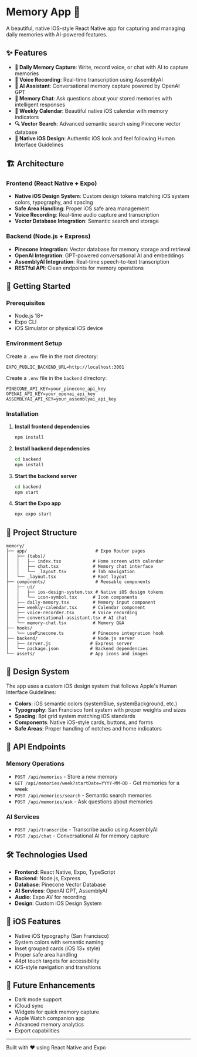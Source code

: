 # Memory App 🧠

A beautiful, native iOS-style React Native app for capturing and managing daily memories with AI-powered features.

## ✨ Features

- **📝 Daily Memory Capture**: Write, record voice, or chat with AI to capture memories
- **🎤 Voice Recording**: Real-time transcription using AssemblyAI
- **🤖 AI Assistant**: Conversational memory capture powered by OpenAI GPT
- **💬 Memory Chat**: Ask questions about your stored memories with intelligent responses
- **📅 Weekly Calendar**: Beautiful native iOS calendar with memory indicators
- **🔍 Vector Search**: Advanced semantic search using Pinecone vector database
- **🍎 Native iOS Design**: Authentic iOS look and feel following Human Interface Guidelines

## 🏗️ Architecture

### Frontend (React Native + Expo)
- **Native iOS Design System**: Custom design tokens matching iOS system colors, typography, and spacing
- **Safe Area Handling**: Proper iOS safe area management
- **Voice Recording**: Real-time audio capture and transcription
- **Vector Database Integration**: Semantic search and storage

### Backend (Node.js + Express)
- **Pinecone Integration**: Vector database for memory storage and retrieval
- **OpenAI Integration**: GPT-powered conversational AI and embeddings
- **AssemblyAI Integration**: Real-time speech-to-text transcription
- **RESTful API**: Clean endpoints for memory operations

## 🚀 Getting Started

### Prerequisites
- Node.js 18+
- Expo CLI
- iOS Simulator or physical iOS device

### Environment Setup
Create a `.env` file in the root directory:
```env
EXPO_PUBLIC_BACKEND_URL=http://localhost:3001
```

Create a `.env` file in the `backend` directory:
```env
PINECONE_API_KEY=your_pinecone_api_key
OPENAI_API_KEY=your_openai_api_key
ASSEMBLYAI_API_KEY=your_assemblyai_api_key
```

### Installation

1. **Install frontend dependencies**
   ```bash
   npm install
   ```

2. **Install backend dependencies**
   ```bash
   cd backend
   npm install
   ```

3. **Start the backend server**
   ```bash
   cd backend
   npm start
   ```

4. **Start the Expo app**
   ```bash
   npx expo start
   ```

## 📁 Project Structure

```
memory/
├── app/                          # Expo Router pages
│   ├── (tabs)/
│   │   ├── index.tsx            # Home screen with calendar
│   │   ├── chat.tsx             # Memory chat interface
│   │   └── _layout.tsx          # Tab navigation
│   └── _layout.tsx              # Root layout
├── components/                   # Reusable components
│   ├── ui/
│   │   ├── ios-design-system.tsx # Native iOS design tokens
│   │   └── icon-symbol.tsx      # Icon components
│   ├── daily-memory.tsx         # Memory input component
│   ├── weekly-calendar.tsx      # Calendar component
│   ├── voice-recorder.tsx       # Voice recording
│   ├── conversational-assistant.tsx # AI chat
│   └── memory-chat.tsx          # Memory Q&A
├── hooks/
│   └── usePinecone.ts           # Pinecone integration hook
├── backend/                     # Node.js server
│   ├── server.js               # Express server
│   └── package.json            # Backend dependencies
└── assets/                     # App icons and images
```

## 🎨 Design System

The app uses a custom iOS design system that follows Apple's Human Interface Guidelines:

- **Colors**: iOS semantic colors (systemBlue, systemBackground, etc.)
- **Typography**: San Francisco font system with proper weights and sizes
- **Spacing**: 8pt grid system matching iOS standards
- **Components**: Native iOS-style cards, buttons, and forms
- **Safe Areas**: Proper handling of notches and home indicators

## 🔧 API Endpoints

### Memory Operations
- `POST /api/memories` - Store a new memory
- `GET /api/memories/week?startDate=YYYY-MM-DD` - Get memories for a week
- `POST /api/memories/search` - Semantic search memories
- `POST /api/memories/ask` - Ask questions about memories

### AI Services
- `POST /api/transcribe` - Transcribe audio using AssemblyAI
- `POST /api/chat` - Conversational AI for memory capture

## 🛠️ Technologies Used

- **Frontend**: React Native, Expo, TypeScript
- **Backend**: Node.js, Express
- **Database**: Pinecone Vector Database
- **AI Services**: OpenAI GPT, AssemblyAI
- **Audio**: Expo AV for recording
- **Design**: Custom iOS Design System

## 📱 iOS Features

- Native iOS typography (San Francisco)
- System colors with semantic naming
- Inset grouped cards (iOS 13+ style)
- Proper safe area handling
- 44pt touch targets for accessibility
- iOS-style navigation and transitions

## 🔮 Future Enhancements

- Dark mode support
- iCloud sync
- Widgets for quick memory capture
- Apple Watch companion app
- Advanced memory analytics
- Export capabilities

---

Built with ❤️ using React Native and Expo